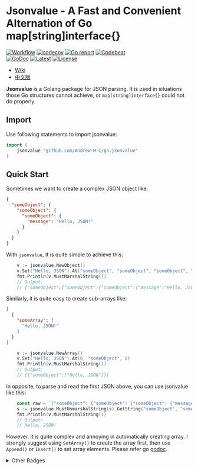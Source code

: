 # Jsonvalue - A Fast and Convenient Alternation of Go map[string]interface{}

[![Workflow](https://github.com/Andrew-M-C/go.jsonvalue/actions/workflows/go_test_general.yml/badge.svg?date=221104)](https://github.com/Andrew-M-C/go.jsonvalue/actions/workflows/go_test_general.yml)
[![codecov](https://codecov.io/gh/Andrew-M-C/go.jsonvalue/branch/dev/github_workflow/graph/badge.svg?token=REDI4YDLPR&date=221104)](https://codecov.io/gh/Andrew-M-C/go.jsonvalue)
[![Go report](https://goreportcard.com/badge/github.com/Andrew-M-C/go.jsonvalue?date=221104)](https://goreportcard.com/report/github.com/Andrew-M-C/go.jsonvalue)
[![Codebeat](https://codebeat.co/badges/ecf87760-2987-48a7-a6dd-4d9fcad57256?date=221104)](https://codebeat.co/projects/github-com-andrew-m-c-go-jsonvalue-master)<br>
[![GoDoc](https://godoc.org/github.com/Andrew-M-C/go.jsonvalue?status.svg&date=221104)](https://pkg.go.dev/github.com/Andrew-M-C/go.jsonvalue@v1.3.3)
[![Latest](https://img.shields.io/badge/latest-v1.3.3-blue.svg?date=221104)](https://github.com/Andrew-M-C/go.jsonvalue/tree/v1.3.3)
[![License](https://img.shields.io/badge/license-BSD%203--Clause-blue.svg?date=221104)](https://opensource.org/licenses/BSD-3-Clause)

- [Wiki](./docs/en/README.md)
- [中文版](./docs/zh-cn/README.md)

**Jsonvalue** is a Golang package for JSON parsing. It is used in situations those Go structures cannot achieve, or `map[string]interface{}` could not do properly.

## Import

Use following statements to import jsonvalue:

```go
import (
	jsonvalue "github.com/Andrew-M-C/go.jsonvalue"
)
```

## Quick Start

Sometimes we want to create a complex JSON object like:

```json
{
  "someObject": {
    "someObject": {
      "someObject": {
        "message": "Hello, JSON!"
      }
    }
  }
}
```

With `jsonvalue`, It is quite simple to achieve this:

```go
	v := jsonvalue.NewObject()
	v.Set("Hello, JSON").At("someObject", "someObject", "someObject", "message")
	fmt.Println(v.MustMarshalString())
	// Output:
	// {"someObject":{"someObject":{"someObject":{"message":"Hello, JSON!"}}}
```

Similarly, it is quite easy to create sub-arrays like:

```json
[
  {
    "someArray": [
      "Hello, JSON!"
    ]
  }
]
```

```go
	v := jsonvalue.NewArray()
	v.Set("Hello, JSON").At(0, "someObject", 0)
	fmt.Println(v.MustMarshalString())
	// Output:
	// [{"someObject":["Hello, JSON"]}]
```

In opposite, to parse and read the first JSON above, you can use jsonvalue like this:

```go
	const raw = `{"someObject": {"someObject": {"someObject": {"message": "Hello, JSON!"}}}}`
	s := jsonvalue.MustUnmarshalString(s).GetString("someObject", "someObject", "someObject", "message")
	fmt.Println(v.MustMarshalString())
	// Output:
	// Hello, JSON!
```

However, it is quite complex and annoying in automatically creating array. I strongly suggest using `SetArray()` to create the array first, then use `Append()` or `Insert()` to set array elements. Please refer go [godoc](https://godoc.org/github.com/Andrew-M-C/go.jsonvalue).

<details>
<summary>Other Badges</summary>
<a href='https://coveralls.io/github/Andrew-M-C/go.jsonvalue?branch=master'><img src='https://coveralls.io/repos/github/Andrew-M-C/go.jsonvalue/badge.svg?branch=master&date=221104' alt='Coverage Status' /></a>
</details>
